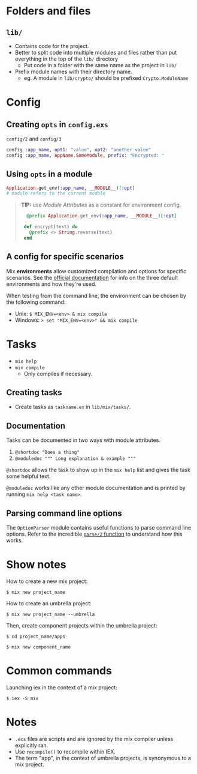 # Folders and files

## `lib/`

- Contains code for the project.
- Better to split code into multiple modules and files rather than put everything in the top of the `lib/` directory
  - Put code in a folder with the same name as the project in `lib/`
- Prefix module names with their directory name.
  - eg. A module in `lib/crypto/` should be prefixed `Crypto.ModuleName`

# Config

## Creating `opts` in `config.exs`

`config/2` and `config/3`

```elixir
config :app_name, opt1: "value", opt2: "another value"
config :app_name, AppName.SomeModule, prefix: "Encrypted: "
```

## Using `opts` in a module

```elixir
Application.get_env(:app_name, __MODULE__)[:opt]
# module refers to the current module
```

> **TIP:**
> use _Module Attributes_ as a constant for environment config.
> ```elixir
>   @prefix Application.get_env(:app_name, __MODULE__)[:opt]
>
>  def encrypt(text) do
>    @prefix <> String.reverse(text)
>  end
> ```

## A config for specific scenarios

Mix **environments** allow customized compilation and options for specific scenarios. See the [official documentation](https://elixir-lang.org/getting-started/mix-otp/introduction-to-mix.html#environments) for info on the three default environments and how they're used.

When testing from the command line, the environment can be chosen by the following command:

- Unix: `$ MIX_ENV=<env> & mix compile`
- Windows: `> set "MIX_ENV=<env>" && mix compile`

# Tasks

- `mix help`
- `mix compile`
  - Only compiles if necessary.

## Creating tasks

- Create tasks as `taskname.ex` in `lib/mix/tasks/`.

## Documentation

Tasks can be documented in two ways with module attributes.

1. `@shortdoc "Does a thing"`
2. `@moduledoc """ Long explanation & example """`

`@shortdoc` allows the task to show up in the `mix help` list and gives the task some helpful text.

`@moduledoc` works like any other module documentation and is printed by running `mix help <task name>`.

## Parsing command line options

The `OptionParser` module contains useful functions to parse command line options. Refer to the incredible [`parse/2` function](https://hexdocs.pm/elixir/OptionParser.html#parse/2) to understand how this works.

# Show notes

How to create a new mix project:

`$ mix new project_name`

How to create an umbrella project:

`$ mix new project_name --umbrella`

Then, create component projects within the umbrella project:

`$ cd project_name/apps`

`$ mix new component_name`
# Common commands

Launching iex in the context of a mix project:

`$ iex -S mix`

# Notes

- `.exs` files are scripts and are ignored by the mix compiler unless explicitly ran.
- Use `recompile()` to recompile within IEX.
- The term "app", in the context of umbrella projects, is synonymous to a mix project.
